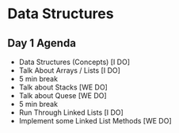 # Data Structures

## Day 1 Agenda
- Data Structures (Concepts) [I DO]
- Talk About Arrays / Lists [I DO]
- 5 min break
- Talk about Stacks [WE DO]
- Talk about Quese [WE DO]
- 5 min break
- Run Through Linked Lists [I DO]
- Implement some Linked List Methods [WE DO]
